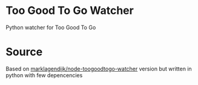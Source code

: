 # Too Good To Go Watcher
Python watcher for Too Good To Go

# Source
Based on [marklagendijk/node-toogoodtogo-watcher](https://github.com/marklagendijk/node-toogoodtogo-watcher) version
but written in python with few depencencies
